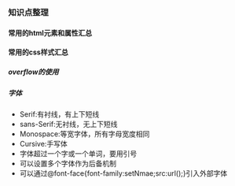 ### 知识点整理

#### 常用的html元素和属性汇总

#### 常用的css样式汇总

##### overflow的使用

##### 字体
+ Serif:有衬线，有上下短线
+ sans-Serif:无衬线，无上下短线
+ Monospace:等宽字体，所有字母宽度相同
+ Cursive:手写体
+ 字体超过一个字或一个单词，要用引号
+ 可以设置多个字体作为后备机制
+ 可以通过@font-face{font-family:setNmae;src:url();}引入外部字体

#####

